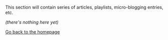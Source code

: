 This section will contain series of articles, playlists, micro-blogging entries, etc.

*(there's nothing here yet)*


[Go back to the homepage](../../README.md)

